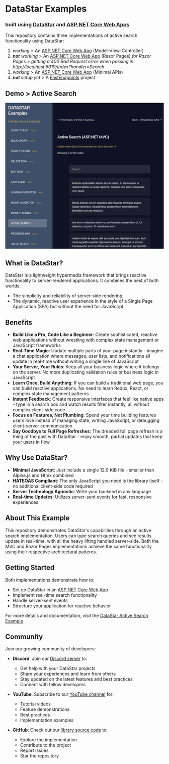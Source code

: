 # DataStar Examples
### built using [DataStar](https://data-star.dev/) and [ASP.NET Core Web Apps](https://dotnet.microsoft.com/en-us/apps/aspnet)

This repository contains three implementations of active search functionality using DataStar:

1. *working* > An [ASP.NET Core Web App](https://learn.microsoft.com/en-us/aspnet/core/data/ef-mvc/intro?view=aspnetcore-9.0) (Model-View-Controller)
2. ****not*** working* > An [ASP.NET Core Web App](https://learn.microsoft.com/en-us/aspnet/core/data/ef-rp/intro?view=aspnetcore-9.0&tabs=visual-studio) (Razor Pages)
  *for Razor Pages > getting a 400 Bad Request error when passing in http://localhost:5019/Index?handler=Search*
3. *working* > An [ASP.NET Core Web App](https://learn.microsoft.com/en-us/aspnet/core/fundamentals/minimal-apis/overview?view=aspnetcore-9.0) (Minimal APIs)
4. ****not*** setup yet* > A [FastEndpoints](https://fast-endpoints.com/docs/server-sent-events) project

## Demo > Active Search
![Active Search Demo](mvc-datastar-examples.png)  

## What is DataStar?

DataStar is a lightweight hypermedia framework that brings reactive functionality to server-rendered applications. It combines the best of both worlds:

- The simplicity and reliability of server-side rendering
- The dynamic, reactive user experience in the style of a Single Page Application (SPA) but without the need for JavaScript

## Benefits

- **Build Like a Pro, Code Like a Beginner**: Create sophisticated, reactive web applications without wrestling with complex state management or JavaScript frameworks
- **Real-Time Magic**: Update multiple parts of your page instantly - imagine a chat application where messages, user lists, and notifications all update in real-time without writing a single line of JavaScript
- **Your Server, Your Rules**: Keep all your business logic where it belongs - on the server. No more duplicating validation rules or business logic in JavaScript
- **Learn Once, Build Anything**: If you can build a traditional web page, you can build reactive applications. No need to learn Redux, React, or complex state management patterns
- **Instant Feedback**: Create responsive interfaces that feel like native apps - type in a search box and watch results filter instantly, all without complex client-side code
- **Focus on Features, Not Plumbing**: Spend your time building features users love instead of managing state, writing JavaScript, or debugging client-server communication
- **Say Goodbye to Full Page Refreshes**: The dreaded full page refresh is a thing of the past with DataStar - enjoy smooth, partial updates that keep your users in flow

## Why Use DataStar?

- **Minimal JavaScript**: Just include a single 12.9 KiB file - smaller than Alpine.js and Htmx combined
- **HATEOAS Compliant**: The only JavaScript you need is the library itself - no additional client-side code required
- **Server Technology Agnostic**: Write your backend in any language
- **Real-time Updates**: Utilizes server-sent events for fast, responsive experiences

## About This Example

This repository demonstrates DataStar's capabilities through an active search implementation. Users can type search queries and see results update in real-time, with all the heavy lifting handled server-side. Both the MVC and Razor Pages implementations achieve the same functionality using their respective architectural patterns.

## Getting Started

Both implementations demonstrate how to:
- Set up DataStar in an [ASP.NET Core Web App](https://learn.microsoft.com/en-us/aspnet/core/data/ef-mvc/intro?view=aspnetcore-9.0)
- Implement real-time search functionality
- Handle server-sent events
- Structure your application for reactive behavior

For more details and documentation, visit the [DataStar Active Search Example](https://data-star.dev/examples/active_search)

## Community

Join our growing community of developers:

- **Discord**: Join our [Discord server](https://discord.gg/bnRNgZjgPh) to:
  - Get help with your DataStar projects
  - Share your experiences and learn from others
  - Stay updated on the latest features and best practices
  - Connect with fellow developers

- **YouTube**: Subscribe to our [YouTube channel](https://www.youtube.com/@data-star) for:
  - Tutorial videos
  - Feature demonstrations
  - Best practices
  - Implementation examples

- **GitHub**: Check out our [library source code](https://github.com/starfederation/datastar/tree/main/library) to:
  - Explore the implementation
  - Contribute to the project
  - Report issues
  - Star the repository